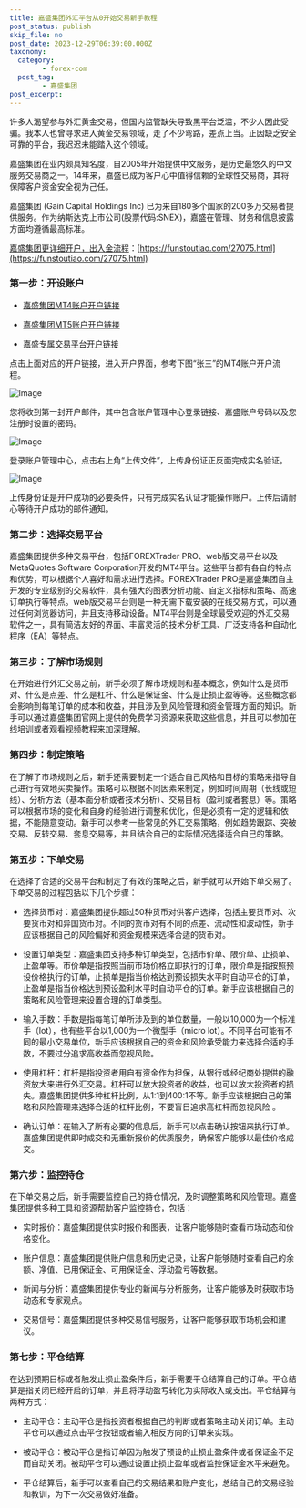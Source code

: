 ```yaml
---
title: 嘉盛集团外汇平台从0开始交易新手教程
post_status: publish
skip_file: no
post_date: 2023-12-29T06:39:00.000Z
taxonomy:
  category:
        - forex-com
  post_tag:
        - 嘉盛集团
post_excerpt: 
---
```

许多人渴望参与外汇黄金交易，但国内监管缺失导致黑平台泛滥，不少人因此受骗。我本人也曾寻求进入黄金交易领域，走了不少弯路，差点上当。正因缺乏安全可靠的平台，我迟迟未能踏入这个领域。

嘉盛集团在业内颇具知名度，自2005年开始提供中文服务，是历史最悠久的中文服务交易商之一。14年来，嘉盛已成为客户心中值得信赖的全球性交易商，其将保障客户资金安全视为己任。

嘉盛集团 (Gain Capital Holdings Inc) 已为来自180多个国家的200多万交易者提供服务。作为纳斯达克上市公司(股票代码:SNEX)，嘉盛在管理、财务和信息披露方面均遵循最高标准。

[嘉盛集团更详细开户，出入金流程](https://funstoutiao.com/27075.html)：[https://funstoutiao.com/27075.html](https://funstoutiao.com/27075.html)

### 第一步：开设账户

* [嘉盛集团MT4账户开户链接](https://s.ssgg.net/jsmt4)

* [嘉盛集团MT5账户开户链接](https://s.ssgg.net/jsmt5)

* [嘉盛专属交易平台开户链接](https://s.ssgg.net/js)

点击上面对应的开户链接，进入开户界面，参考下图“张三”的MT4账户开户流程。

![Image](https://prod-files-secure.s3.us-west-2.amazonaws.com/39ed1227-6d7d-4570-be36-9ccd4a2c4241/7a167aea-686b-400d-af59-4e18eb607a40/640.png?X-Amz-Algorithm=AWS4-HMAC-SHA256&X-Amz-Content-Sha256=UNSIGNED-PAYLOAD&X-Amz-Credential=ASIAZI2LB4666OAU55O2%2F20250301%2Fus-west-2%2Fs3%2Faws4_request&X-Amz-Date=20250301T221308Z&X-Amz-Expires=3600&X-Amz-Security-Token=IQoJb3JpZ2luX2VjEHQaCXVzLXdlc3QtMiJGMEQCIGYvrnHWrTmAUTE9o6ACfJNe2FtZtETAj%2BtSvyTWjSuyAiB8XQGpGtZlk6p2LDJeLfQAEJUdUKXavkTcQ44t5sqltSqIBAit%2F%2F%2F%2F%2F%2F%2F%2F%2F%2F8BEAAaDDYzNzQyMzE4MzgwNSIMChrTeRME3nT91dwmKtwDaehtqb0B1j9AIdf0tp1CxGiRbnYmhIhnZw8b3oiiNw0KEYfxO78TNzznqNHMf753VHeMwaqmJqoqOUYx55HCT1BiFVI8%2FnXBH4kDdBGlwtNAvje95mJ2FB5UCh8eDFmZZozVkEeFLu0bf4C5MUjBIQmKLodU9o2zkkASUMPDiaQkpIAsJbsvXaOpMBBsW3jERYKgj6LDI%2ByXJHRaIi1goWmHEczzTzwcSy9GixLvAxUP7B0eO2Klxa5vcboC2osP3arx%2Fy9vHfBHdv10K1lGzy75%2Fbk9bFTAs0lwvu2hASIwyEK0h6S26ga%2BNxos4WDZjx%2BPl7T%2FpOaAmS54jdK7x6yvwC02ZNtSFNo8Fc0DN8qIzOx%2FtPvwnKpXIxDOYS8f4EN%2B51T8gSVtKlk%2BY0YIVq7%2BbF4BExRPbERsxKjcCEgqEp5tiX%2FiGH2yDrNTBgqsPM6o93SWxQBnKpiS7S6jTwOCtb8Q5N0GIVEm9%2FzKGfvZmto4UcsSkD9J6Hn9HRoZ%2BSxshHA96vAYeOm8DvjNG7DcxlvC1NiWYvp%2F3fbhs3g4SbmdP05fRH5e1Y%2FzRiWTlpbMMt33wx9hu2A66BLJaFeaZ6tjcUoFqh0MkWxhiwJ1%2F98Kqutoh%2FUANA4wtsWNvgY6pgHUiN8s%2FgNgme7ZvKNoRjuzDEbNnYFNdFkygaDRkMWSkQWSoUz%2BKVMbx1EaDVEpjkqnYKsEvhvnvGPivnWuPdG29zhBBJVuTrzLFt7KmZxQQoxsSASXS8nNC7x4I9QsahlL2Y1Xl3nWQwmA%2FTrBPXxtazay%2Br22pziBhqYZWYg%2BX1eIDrQZ1D5%2FFKD1j0PBUKUNgqUCcts4PtlfgVYkcOtjkdAKjV0Y&X-Amz-Signature=b887145be23418ed4fc2eb25f258e8d81a676ba78628b2d8840e88507ccdaa6c&X-Amz-SignedHeaders=host&x-id=GetObject)

您将收到第一封开户邮件，其中包含账户管理中心登录链接、嘉盛账户号码以及您注册时设置的密码。

![Image](https://prod-files-secure.s3.us-west-2.amazonaws.com/39ed1227-6d7d-4570-be36-9ccd4a2c4241/eaa1c6b3-2877-4284-a0e1-530e222c27fb/image.png?X-Amz-Algorithm=AWS4-HMAC-SHA256&X-Amz-Content-Sha256=UNSIGNED-PAYLOAD&X-Amz-Credential=ASIAZI2LB4666OAU55O2%2F20250301%2Fus-west-2%2Fs3%2Faws4_request&X-Amz-Date=20250301T221308Z&X-Amz-Expires=3600&X-Amz-Security-Token=IQoJb3JpZ2luX2VjEHQaCXVzLXdlc3QtMiJGMEQCIGYvrnHWrTmAUTE9o6ACfJNe2FtZtETAj%2BtSvyTWjSuyAiB8XQGpGtZlk6p2LDJeLfQAEJUdUKXavkTcQ44t5sqltSqIBAit%2F%2F%2F%2F%2F%2F%2F%2F%2F%2F8BEAAaDDYzNzQyMzE4MzgwNSIMChrTeRME3nT91dwmKtwDaehtqb0B1j9AIdf0tp1CxGiRbnYmhIhnZw8b3oiiNw0KEYfxO78TNzznqNHMf753VHeMwaqmJqoqOUYx55HCT1BiFVI8%2FnXBH4kDdBGlwtNAvje95mJ2FB5UCh8eDFmZZozVkEeFLu0bf4C5MUjBIQmKLodU9o2zkkASUMPDiaQkpIAsJbsvXaOpMBBsW3jERYKgj6LDI%2ByXJHRaIi1goWmHEczzTzwcSy9GixLvAxUP7B0eO2Klxa5vcboC2osP3arx%2Fy9vHfBHdv10K1lGzy75%2Fbk9bFTAs0lwvu2hASIwyEK0h6S26ga%2BNxos4WDZjx%2BPl7T%2FpOaAmS54jdK7x6yvwC02ZNtSFNo8Fc0DN8qIzOx%2FtPvwnKpXIxDOYS8f4EN%2B51T8gSVtKlk%2BY0YIVq7%2BbF4BExRPbERsxKjcCEgqEp5tiX%2FiGH2yDrNTBgqsPM6o93SWxQBnKpiS7S6jTwOCtb8Q5N0GIVEm9%2FzKGfvZmto4UcsSkD9J6Hn9HRoZ%2BSxshHA96vAYeOm8DvjNG7DcxlvC1NiWYvp%2F3fbhs3g4SbmdP05fRH5e1Y%2FzRiWTlpbMMt33wx9hu2A66BLJaFeaZ6tjcUoFqh0MkWxhiwJ1%2F98Kqutoh%2FUANA4wtsWNvgY6pgHUiN8s%2FgNgme7ZvKNoRjuzDEbNnYFNdFkygaDRkMWSkQWSoUz%2BKVMbx1EaDVEpjkqnYKsEvhvnvGPivnWuPdG29zhBBJVuTrzLFt7KmZxQQoxsSASXS8nNC7x4I9QsahlL2Y1Xl3nWQwmA%2FTrBPXxtazay%2Br22pziBhqYZWYg%2BX1eIDrQZ1D5%2FFKD1j0PBUKUNgqUCcts4PtlfgVYkcOtjkdAKjV0Y&X-Amz-Signature=409a13aa478848a8903fda60cc9efed1bf1f15001cc33eda347c85a9570d78db&X-Amz-SignedHeaders=host&x-id=GetObject)

登录账户管理中心，点击右上角“上传文件”，上传身份证正反面完成实名验证。

![Image](https://prod-files-secure.s3.us-west-2.amazonaws.com/39ed1227-6d7d-4570-be36-9ccd4a2c4241/54090639-09fc-46b4-a135-e0289f707147/image.png?X-Amz-Algorithm=AWS4-HMAC-SHA256&X-Amz-Content-Sha256=UNSIGNED-PAYLOAD&X-Amz-Credential=ASIAZI2LB4666OAU55O2%2F20250301%2Fus-west-2%2Fs3%2Faws4_request&X-Amz-Date=20250301T221308Z&X-Amz-Expires=3600&X-Amz-Security-Token=IQoJb3JpZ2luX2VjEHQaCXVzLXdlc3QtMiJGMEQCIGYvrnHWrTmAUTE9o6ACfJNe2FtZtETAj%2BtSvyTWjSuyAiB8XQGpGtZlk6p2LDJeLfQAEJUdUKXavkTcQ44t5sqltSqIBAit%2F%2F%2F%2F%2F%2F%2F%2F%2F%2F8BEAAaDDYzNzQyMzE4MzgwNSIMChrTeRME3nT91dwmKtwDaehtqb0B1j9AIdf0tp1CxGiRbnYmhIhnZw8b3oiiNw0KEYfxO78TNzznqNHMf753VHeMwaqmJqoqOUYx55HCT1BiFVI8%2FnXBH4kDdBGlwtNAvje95mJ2FB5UCh8eDFmZZozVkEeFLu0bf4C5MUjBIQmKLodU9o2zkkASUMPDiaQkpIAsJbsvXaOpMBBsW3jERYKgj6LDI%2ByXJHRaIi1goWmHEczzTzwcSy9GixLvAxUP7B0eO2Klxa5vcboC2osP3arx%2Fy9vHfBHdv10K1lGzy75%2Fbk9bFTAs0lwvu2hASIwyEK0h6S26ga%2BNxos4WDZjx%2BPl7T%2FpOaAmS54jdK7x6yvwC02ZNtSFNo8Fc0DN8qIzOx%2FtPvwnKpXIxDOYS8f4EN%2B51T8gSVtKlk%2BY0YIVq7%2BbF4BExRPbERsxKjcCEgqEp5tiX%2FiGH2yDrNTBgqsPM6o93SWxQBnKpiS7S6jTwOCtb8Q5N0GIVEm9%2FzKGfvZmto4UcsSkD9J6Hn9HRoZ%2BSxshHA96vAYeOm8DvjNG7DcxlvC1NiWYvp%2F3fbhs3g4SbmdP05fRH5e1Y%2FzRiWTlpbMMt33wx9hu2A66BLJaFeaZ6tjcUoFqh0MkWxhiwJ1%2F98Kqutoh%2FUANA4wtsWNvgY6pgHUiN8s%2FgNgme7ZvKNoRjuzDEbNnYFNdFkygaDRkMWSkQWSoUz%2BKVMbx1EaDVEpjkqnYKsEvhvnvGPivnWuPdG29zhBBJVuTrzLFt7KmZxQQoxsSASXS8nNC7x4I9QsahlL2Y1Xl3nWQwmA%2FTrBPXxtazay%2Br22pziBhqYZWYg%2BX1eIDrQZ1D5%2FFKD1j0PBUKUNgqUCcts4PtlfgVYkcOtjkdAKjV0Y&X-Amz-Signature=586d09c58a70fee37798a26466efa80d6977b471f0c9ec4227fb1b28f0205866&X-Amz-SignedHeaders=host&x-id=GetObject)

上传身份证是开户成功的必要条件，只有完成实名认证才能操作账户。上传后请耐心等待开户成功的邮件通知。

### 第二步：选择交易平台

嘉盛集团提供多种交易平台，包括FOREXTrader PRO、web版交易平台以及MetaQuotes Software Corporation开发的MT4平台。这些平台都有各自的特点和优势，可以根据个人喜好和需求进行选择。FOREXTrader PRO是嘉盛集团自主开发的专业级别的交易软件，具有强大的图表分析功能、自定义指标和策略、高速订单执行等特点。web版交易平台则是一种无需下载安装的在线交易方式，可以通过任何浏览器访问，并且支持移动设备。MT4平台则是全球最受欢迎的外汇交易软件之一，具有简洁友好的界面、丰富灵活的技术分析工具、广泛支持各种自动化程序（EA）等特点。

### 第三步：了解市场规则

在开始进行外汇交易之前，新手必须了解市场规则和基本概念，例如什么是货币对、什么是点差、什么是杠杆、什么是保证金、什么是止损止盈等等。这些概念都会影响到每笔订单的成本和收益，并且涉及到风险管理和资金管理方面的知识。新手可以通过嘉盛集团官网上提供的免费学习资源来获取这些信息，并且可以参加在线培训或者观看视频教程来加深理解。

### 第四步：制定策略

在了解了市场规则之后，新手还需要制定一个适合自己风格和目标的策略来指导自己进行有效地买卖操作。策略可以根据不同因素来制定，例如时间周期（长线或短线）、分析方法（基本面分析或者技术分析）、交易目标（盈利或者套息）等。策略可以根据市场的变化和自身的经验进行调整和优化，但是必须有一定的逻辑和依据，不能随意变动。新手可以参考一些常见的外汇交易策略，例如趋势跟踪、突破交易、反转交易、套息交易等，并且结合自己的实际情况选择适合自己的策略。

### 第五步：下单交易

在选择了合适的交易平台和制定了有效的策略之后，新手就可以开始下单交易了。下单交易的过程包括以下几个步骤：

* 选择货币对：嘉盛集团提供超过50种货币对供客户选择，包括主要货币对、次要货币对和异国货币对。不同的货币对有不同的点差、流动性和波动性，新手应该根据自己的风险偏好和资金规模来选择合适的货币对。

* 设置订单类型：嘉盛集团支持多种订单类型，包括市价单、限价单、止损单、止盈单等。市价单是指按照当前市场价格立即执行的订单，限价单是指按照预设价格执行的订单，止损单是指当价格达到预设损失水平时自动平仓的订单，止盈单是指当价格达到预设盈利水平时自动平仓的订单。新手应该根据自己的策略和风险管理来设置合理的订单类型。

* 输入手数：手数是指每笔订单所涉及到的单位数量，一般以10,000为一个标准手（lot），也有些平台以1,000为一个微型手（micro lot）。不同平台可能有不同的最小交易单位，新手应该根据自己的资金和风险承受能力来选择合适的手数，不要过分追求高收益而忽视风险。

* 使用杠杆：杠杆是指投资者用自有资金作为担保，从银行或经纪商处提供的融资放大来进行外汇交易。杠杆可以放大投资者的收益，也可以放大投资者的损失。嘉盛集团提供多种杠杆比例，从1:1到400:1不等。新手应该根据自己的策略和风险管理来选择合适的杠杆比例，不要盲目追求高杠杆而忽视风险 。

* 确认订单：在输入了所有必要的信息后，新手可以点击确认按钮来执行订单。嘉盛集团提供即时成交和无重新报价的优质服务，确保客户能够以最佳价格成交。

### 第六步：监控持仓

在下单交易之后，新手需要监控自己的持仓情况，及时调整策略和风险管理。嘉盛集团提供多种工具和资源帮助客户监控持仓，包括：

* 实时报价：嘉盛集团提供实时报价和图表，让客户能够随时查看市场动态和价格变化。

* 账户信息：嘉盛集团提供账户信息和历史记录，让客户能够随时查看自己的余额、净值、已用保证金、可用保证金、浮动盈亏等数据。

* 新闻与分析：嘉盛集团提供专业的新闻与分析服务，让客户能够及时获取市场动态和专家观点。

* 交易信号：嘉盛集团提供多种交易信号服务，让客户能够获取市场机会和建议。

### 第七步：平仓结算

在达到预期目标或者触发止损止盈条件后，新手需要平仓结算自己的订单。平仓结算是指关闭已经开启的订单，并且将浮动盈亏转化为实际收入或支出。平仓结算有两种方式：

* 主动平仓：主动平仓是指投资者根据自己的判断或者策略主动关闭订单。主动平仓可以通过点击平仓按钮或者输入相反方向的订单来实现。

* 被动平仓：被动平仓是指订单因为触发了预设的止损止盈条件或者保证金不足而自动关闭。被动平仓可以通过设置止损止盈单或者监控保证金水平来避免。

* 平仓结算后，新手可以查看自己的交易结果和账户变化，总结自己的交易经验和教训，为下一次交易做好准备。